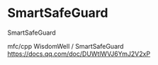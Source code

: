 # SmartSafeGuard
SmartSafeGuard

mfc/cpp
WisdomWell / SmartSafeGuard 
https://docs.qq.com/doc/DUWtlWVJ6YmJ2V2xP
